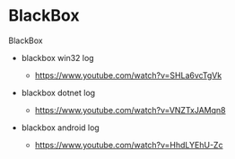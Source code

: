 # BlackBox
BlackBox

- blackbox win32 log
    - https://www.youtube.com/watch?v=SHLa6vcTgVk

- blackbox dotnet log
    - https://www.youtube.com/watch?v=VNZTxJAMqn8

- blackbox android log
    - https://www.youtube.com/watch?v=HhdLYEhU-Zc